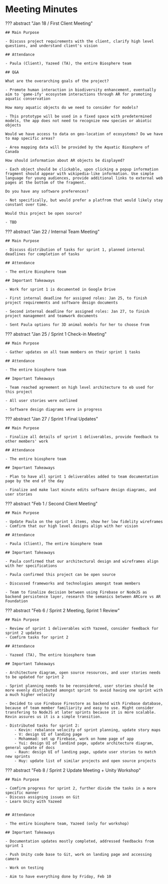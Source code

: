 # Meeting Minutes

??? abstract "Jan 18 / First Client Meeting"

    ## Main Purpose

    - Discuss project requirements with the client, clarify high level questions, and understand client's vision

    ## Attendance

    - Paula (Client), Yazeed (TA), the entire Biosphere team

    ## Q&A

    What are the overarching goals of the project?

    - Promote human interaction in biodiversity enhancement, eventually aim to 'game-ify' ecosystem interactions through AR for promoting aquatic conservation

    How many aquatic objects do we need to consider for models?

    - This prototype will be used in a fixed space with predetermined models, the app does not need to recognize new species or abiotic objects

    Would we have access to data on geo-location of ecosystems? Do we have to map specific areas?

    - Area mapping data will be provided by the Aquatic Biosphere of Canada

    How should information about AR objects be displayed?

    - Each object should be clickable, upon clicking a popup information fragment should appear with wikipedia-like information. Use simple language for young audiences, provide additional links to external web pages at the bottom of the fragment. 

    Do you have any software preferences?

    - Not specifically, but would prefer a platfrom that would likely stay constant over time.

    Would this project be open source?

    - TBD

??? abstract "Jan 22 / Internal Team Meeting"

    ## Main Purpose

    - Discuss distribution of tasks for sprint 1, planned internal deadlines for completion of tasks
    
    ## Attendance

    - The entire Biosphere team
    
    ## Important Takeaways

    - Work for sprint 1 is documented in Google Drive

    - First internal deadline for assigned roles: Jan 25, to finish project requirements and software design documents

    - Second internal deadline for assigned roles: Jan 27, to finish project management and teamwork documents

    - Sent Paula options for 3D animal models for her to choose from

??? abstract "Jan 25 / Sprint 1 Check-in Meeting"

    ## Main Purpose

    - Gather updates on all team members on their sprint 1 tasks

    ## Attendance
    
    - The entire biosphere team

    ## Important Takeaways

    - Team reached agreement on high level architecture to eb used for this project

    - All user stories were outlined

    - Software design diagrams were in progress

??? abstract "Jan 27 / Sprint 1 Final Updates"

    ## Main Purpose

    - Finalize all details of sprint 1 deliverables, provide feedback to other members' work

    ## Attendance
    
    - The entire biosphere team

    ## Important Takeaways

    - Plan to have all sprint 1 deliverables added to team documentation page by the end of the day

    - Finalize and make last minute edits software design diagrams, and user stories

??? abstract "Feb 1 / Second Client Meeting"

    ## Main Purpose

    - Update Paula on the sprint 1 items, show her low fidelity wireframes 
    - Comfirm that our high level designs align with her vision

    ## Attendance
    
    - Paula (Client), The entire biosphere team

    ## Important Takeaways

    - Paula confirmed that our architectural design and wireframes align with her specifications

    - Paula confirmed this project can be open source

    - Discussed frameworks and technologies amongst team members

    - Team to finalize decision between using Firebase or NodeJS as backend persistence layer, research the semanics between ARCore vs AR Foundation

??? abstract "Feb 6 / Sprint 2 Meeting, Sprint 1 Review"

    ## Main Purpose

    - Review of sprint 1 deliverables with Yazeed, consider feedback for sprint 2 updates
    - Comfirm tasks for sprint 2

    ## Attendance
    
    - Yazeed (TA), The entire biosphere team

    ## Important Takeaways

    - Architecture diagram, open source resources, and user stories needs to be updated for sprint 2

    - Sprint planning needs to be reconsidered, user stories should be more evenly distributed amongst sprint to avoid having one sprint with a much higher velocity

    - Decided to use Firebase Firestore as backend with Firebase database, because of team member familiarity and easy to use. Might consider transfering to NodeJS at later sprints because it is more scalable. Kevin assures us it is a simple transition. 

    - Distributed tasks for sprint 2:
        - Kevin: rebalance velocity of sprint planning, update story maps
        - V: design UI of landing page
        - Mohammad: set up Firebase, work on home page of app
        - Yui: design UI of landind page, update architecture diagram, general update of docs 
        - Raun: design UI of landing page, update user stories to match new sprints
        - Huy: update list of similar projects and open source projects 

??? abstract "Feb 8 / Sprint 2 Update Meeting + Unity Workshop"

    ## Main Purpose

    - Comfirm progress for sprint 2, further divide the tasks in a more specific manner
    - Discuss assigning issues on Git
    - Learn Unity with Yazeed


    ## Attendance
    
    - The entire biosphere team, Yazeed (only for workshop)

    ## Important Takeaways

    - Documentation updates mostly completed, addressed feedbacks from sprint 1 

    - Push Unity code base to Git, work on landing page and accessing camera

    - Work on testing 

    - Aim to have everything done by Friday, Feb 10